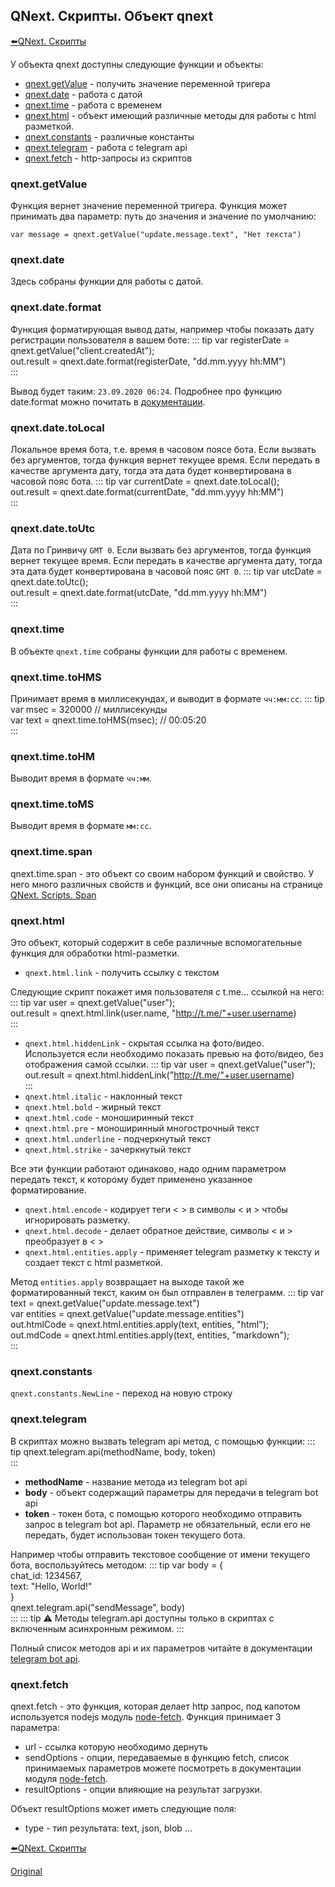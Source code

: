 ## QNext. Скрипты. Объект qnext

[⬅️QNext. Скрипты](/docs-test/ph/script)



У объекта qnext доступны следующие функции и объекты:
* [qnext.getValue](#qnext.getvalue) - получить значение переменной тригера
* [qnext.date](#qnext.date) - работа с датой
* [qnext.time](#qnext.time) - работа с временем
* [qnext.html](#qnext.html) - объект имеющий различные методы для работы с html разметкой.
* [qnext.constants](#qnext.constants) - различные константы
* [qnext.telegram](#qnext.telegram) - работа с telegram api
* [qnext.fetch](#qnext.fetch) - http-запросы из скриптов
### qnext.getValue

Функция вернет значение переменной тригера. Функция может принимать два параметр: путь до значения и значение по умолчанию:

`var message = qnext.getValue("update.message.text", "Нет текста")`
### qnext.date

Здесь собраны функции для работы с датой.
### qnext.date.format

Функция форматирующая вывод даты, например чтобы показать дату регистрации пользователя в вашем боте:
::: tip
var registerDate = qnext.getValue("client.createdAt");<br>out.result = qnext.date.format(registerDate, "dd.mm.yyyy hh:MM")<br>
:::

Вывод будет таким: `23.09.2020 06:24`. Подробнее про функцию date.format можно почитать в [документации](https://www.npmjs.com/package/dateformat).
### qnext.date.toLocal

Локальное время бота, т.е. время в часовом поясе бота. Если вызвать без аргументов, тогда функция вернет текущее время. Если передать в качестве аргумента дату, тогда эта дата будет конвертирована в часовой пояс бота.
::: tip
var currentDate = qnext.date.toLocal();<br>out.result = qnext.date.format(currentDate, "dd.mm.yyyy hh:MM")<br>
:::
### qnext.date.toUtc

Дата по Гринвичу `GMT 0`. Если вызвать без аргументов, тогда функция вернет текущее время. Если передать в качестве аргумента дату, тогда эта дата будет конвертирована в часовой пояс `GMT 0`.
::: tip
var utcDate = qnext.date.toUtc();<br>out.result = qnext.date.format(utcDate, "dd.mm.yyyy hh:MM")<br>
:::
### qnext.time

В объекте `qnext.time` собраны функции для работы с временем.
### qnext.time.toHMS

Принимает время в миллисекундах, и выводит в формате `чч:мм:сс`.
::: tip
var msec = 320000 // миллисекунды<br>var text = qnext.time.toHMS(msec); // 00:05:20<br>
:::
### qnext.time.toHM

Выводит время в формате `чч:мм`.
### qnext.time.toMS

Выводит время в формате `мм:сс`.
### qnext.time.span

qnext.time.span - это объект со своим набором функций и свойство. У него много различных свойств и функций, все они описаны на странице [QNext. Scripts. Span](/docs-test/ph/script/span)
### qnext.html

Это объект, который содержит в себе различные вспомогательные функция для обработки html-разметки.
* `qnext.html.link` - получить ссылку с текстом

Следующие скрипт покажет имя пользователя с t.me... ссылкой на него:
::: tip
var user = qnext.getValue("user");<br>out.result = qnext.html.link(user.name, "http://t.me/"+user.username)<br>
:::
* `qnext.html.hiddenLink` - скрытая ссылка на фото/видео. Используется если необходимо показать превью на фото/видео, без отображения самой ссылки.
::: tip
var user = qnext.getValue("user");<br>out.result = qnext.html.hiddenLink("http://t.me/"+user.username)<br>
:::
* `qnext.html.italic` - наклонный текст
* `qnext.html.bold` - жирный текст
* `qnext.html.code` - моноширинный текст
* `qnext.html.pre` - моноширинный многострочный текст
* `qnext.html.underline` - подчеркнутый текст
* `qnext.html.strike` - зачеркнутый текст

Все эти функции работают одинаково, надо одним параметром передать текст, к которому будет применено указанное форматирование. 
* `qnext.html.encode` - кодирует теги < > в символы &lt; и &gt; чтобы игнорировать разметку.
* `qnext.html.decode` - делает обратное действие, символы &lt; и &gt; преобразует в < >
* `qnext.html.entities.apply` - применяет telegram разметку к тексту и создает текст с html разметкой.

Метод `entities.apply` возвращает на выходе такой же форматированный текст, каким он был отправлен в телеграмм. 
::: tip
var text = qnext.getValue("update.message.text")<br>var entities = qnext.getValue("update.message.entities")<br>out.htmlCode = qnext.html.entities.apply(text, entities, "html");<br>out.mdCode = qnext.html.entities.apply(text, entities, "markdown");<br>
:::


### qnext.constants

`qnext.constants.NewLine` - переход на новую строку


### qnext.telegram

В скриптах можно вызвать telegram api метод, с помощью функции:
::: tip
qnext.telegram.api(methodName, body, token)<br>
:::
* **methodName** - название метода из telegram bot api
* **body** - объект содержащий параметры для передачи в telegram bot api
* **token** - токен бота, с помощью которого необходимо отправить запрос в telegram bot api. Параметр не обязательный, если его не передать, будет использован токен текущего бота.

Например чтобы отправить текстовое сообщение от имени текущего бота, воспользуйтесь методом:
::: tip
var body = {<br>  chat_id: 1234567,<br>  text: "Hello, World!"<br>}<br>qnext.telegram.api("sendMessage", body)<br>
:::
::: tip
⚠️ Методы telegram.api доступны только в скриптах с включенным асинхронным режимом.
:::

Полный список методов api и их параметров читайте в документации [telegram bot api](https://core.telegram.org/bots/api).


### qnext.fetch

qnext.fetch - это функция, которая делает http запрос, под капотом используется nodejs модуль [node-fetch](https://www.npmjs.com/package/node-fetch). Функция принимает 3 параметра:
* url - ссылка которую необходимо дернуть
* sendOptions - опции, передаваемые в функцию fetch, список принимаемых параметров можете посмотреть в документации модуля [node-fetch](https://www.npmjs.com/package/node-fetch).
* resultOptions - опции влияющие на результат загрузки.

Объект resultOptions может иметь следующие поля:
* type - тип результата: text, json, blob ...





[⬅️QNext. Скрипты](/docs-test/ph/script)
  
[Original](https://telegra.ph/QNext-Scripts-Object-qnext-01-30)